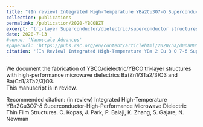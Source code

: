 ```yaml
---
title: "(In review) Integrated High-Temperature YBa2Cu3O7-δ Superconductor-High-Performance Microwave Dielectric Thin Film Structures."
collection: publications
permalink: /publication/2020-YBCOBZT
excerpt: 'tri-layer Superconductor/dielectric/superconductor structures of high-Tc superconductor YBCO and low-loss high-performance microwave dielectrics BBZT and BCT were fabricarted by introducing a SrTiO3 barrier layer between the YBCO and dielectric layers.'
date: 2020-7-13
#venue: 'Nanoscale Advances'
#paperurl: 'https://pubs.rsc.org/en/content/articlehtml/2020/na/d0na00066c'
citation: '(In Review) Integrated High-Temperature YBa 2 Cu 3 O 7-δ Superconductor-High-Performance Microwave Dielectric Thin Film Structures. C. Kopas, J. Park, P. Balaji, K. Zhang, S. Gajare, N. Newman'
---
```

We document the fabrication of YBCO/dielectric/YBCO tri-layer structures with high-performance microwave dielectrics Ba(Zn1/3Ta2/3)O3 and Ba(Cd1/3Ta2/3)O3.  
This manuscript is in review.  

Recommended citation: (in review) Integrated High-Temperature YBa2Cu3O7-δ Superconductor-High-Performance Microwave Dielectric Thin Film Structures. C. Kopas, J. Park, P. Balaji, K. Zhang, S. Gajare, N. Newman
